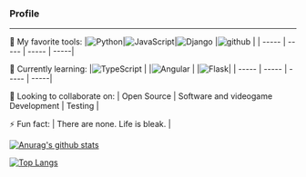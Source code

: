 <!--
Here are some ideas to get you started:
- 🔭 I’m currently working on ...
- 🌱 I’m currently learning ...
- 👯 I’m looking to collaborate on ...
- 🤔 I’m looking for help with ...
- 💬 Ask me about ...
- 📫 How to reach me: ...
- 😄 Pronouns: ...
- ⚡ Fun fact: ...
-->

<h3>Profile</h3>

___

🔭 My favorite tools:
|![Python](https://img.shields.io/badge/-Python-000000?style=flat-square&logo=Python&logoColor=Blue)|![JavaScript](https://img.shields.io/badge/-JavaScript-000001?style=flat-square&logo=JavaScript&logoColor=Green)|![Django](https://img.shields.io/badge/-Django-000000?style=flat-square&logo=Django&logoColor=White)
|![github](https://img.shields.io/badge/-GitHub-181717?style=flat-square&logo=GitHub&logoColor=Blue) |
| ----- | ----- | ----- | -----|

🌱 Currently learning:
|![TypeScript](https://img.shields.io/badge/-TypeScript-000000?style=flat-square&logo=TypeScript&logoColor=Blue)
| |![Angular](https://img.shields.io/badge/-Angular-000000?style=flat-square&logo=Angular&logoColor=Blue)
| |![Flask](https://img.shields.io/badge/-Flask-000000?style=flat-square&logo=Flask&logoColor=Blue)|
| ----- | ----- | ----- | -----|


👯 Looking to collaborate on:
| Open Source | Software and videogame Development | Testing |

⚡ Fun fact: 
| There are none. Life is bleak. |


[![Anurag's github stats](https://github-readme-stats.vercel.app/api?username=LorM89)](https://github.com/anuraghazra/github-readme-stats)

[![Top Langs](https://github-readme-stats.vercel.app/api/top-langs/?username=LorM89)](https://github.com/anuraghazra/github-readme-stats)
